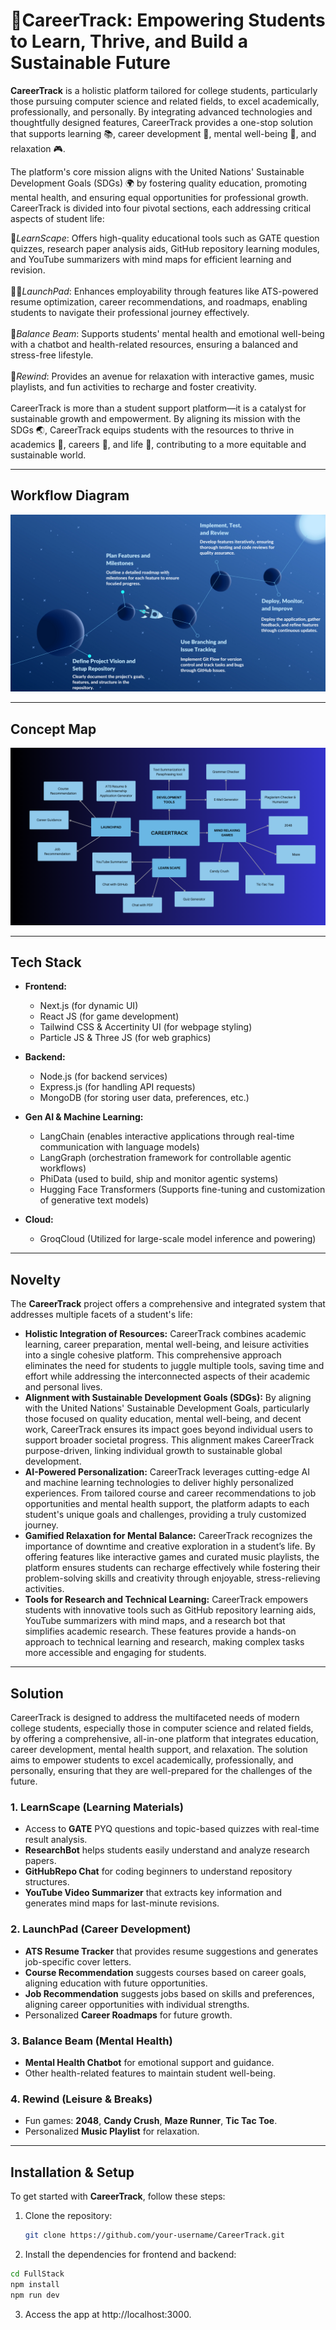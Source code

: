 #  🌟CareerTrack: Empowering Students to Learn, Thrive, and Build a Sustainable Future 


**CareerTrack** is a holistic platform tailored for college students, particularly those pursuing computer science and related fields, to excel academically, professionally, and personally. By integrating advanced technologies and thoughtfully designed features, CareerTrack provides a one-stop solution that supports learning 📚, career development 💼, mental well-being 🧠, and relaxation 🎮.

The platform's core mission aligns with the United Nations' Sustainable Development Goals (SDGs) 🌍 by fostering quality education, promoting mental health, and ensuring equal opportunities for professional growth. CareerTrack is divided into four pivotal sections, each addressing critical aspects of student life:

🚀*LearnScape*: Offers high-quality educational tools such as GATE question quizzes, research paper analysis aids, GitHub repository learning modules, and YouTube summarizers with mind maps for efficient learning and revision.
<br><br>
🧑‍💻*LaunchPad*: Enhances employability through features like ATS-powered resume optimization, career recommendations, and roadmaps, enabling students to navigate their professional journey effectively.
<br><br>
🧘*Balance Beam*: Supports students' mental health and emotional well-being with a chatbot and health-related resources, ensuring a balanced and stress-free lifestyle.
<br><br>
🎉*Rewind*: Provides an avenue for relaxation with interactive games, music playlists, and fun activities to recharge and foster creativity.
<br><br>
CareerTrack is more than a student support platform—it is a catalyst for sustainable growth and empowerment. By aligning its mission with the SDGs 🌏, CareerTrack equips students with the resources to thrive in academics 📘, careers 💼, and life 🌟, contributing to a more equitable and sustainable world.



---

## Workflow Diagram


![Workflow](Readme-Images/CAREERTRACK%20WORKFLOW.png)

---

## Concept Map

![Concept Map](Readme-Images/CONCEPT%20MAP.png)

---

## Tech Stack

- **Frontend:**  
  - Next.js (for dynamic UI)
  - React JS (for game development)
  - Tailwind CSS & Accertinity UI (for webpage styling)
  - Particle JS & Three JS (for web graphics)
  
- **Backend:**  
  - Node.js (for backend services)
  - Express.js (for handling API requests)
  - MongoDB (for storing user data, preferences, etc.)
  
- **Gen AI & Machine Learning:**  
  - LangChain (enables interactive applications through real-time communication with language models)
  - LangGraph (orchestration framework for controllable agentic workflows)
  - PhiData (used to build, ship and monitor agentic systems)
  - Hugging Face Transformers (Supports fine-tuning and customization of generative text models)
  
- **Cloud:**  
  - GroqCloud (Utilized for large-scale model inference and powering)

---

## Novelty

The **CareerTrack** project offers a comprehensive and integrated system that addresses multiple facets of a student's life:

- **Holistic Integration of Resources:** CareerTrack combines academic learning, career preparation, mental well-being, and leisure activities into a single cohesive platform. This comprehensive approach eliminates the need for students to juggle multiple tools, saving time and effort while addressing the interconnected aspects of their academic and personal lives.
- **Alignment with Sustainable Development Goals (SDGs):** By aligning with the United Nations' Sustainable Development Goals, particularly those focused on quality education, mental well-being, and decent work, CareerTrack ensures its impact goes beyond individual users to support broader societal progress. This alignment makes CareerTrack purpose-driven, linking individual growth to sustainable global development.
- **AI-Powered Personalization:** CareerTrack leverages cutting-edge AI and machine learning technologies to deliver highly personalized experiences. From tailored course and career recommendations to job opportunities and mental health support, the platform adapts to each student's unique goals and challenges, providing a truly customized journey.
- **Gamified Relaxation for Mental Balance:** CareerTrack recognizes the importance of downtime and creative exploration in a student’s life. By offering features like interactive games and curated music playlists, the platform ensures students can recharge effectively while fostering their problem-solving skills and creativity through enjoyable, stress-relieving activities.
- **Tools for Research and Technical Learning:** CareerTrack empowers students with innovative tools such as GitHub repository learning aids, YouTube summarizers with mind maps, and a research bot that simplifies academic research. These features provide a hands-on approach to technical learning and research, making complex tasks more accessible and engaging for students.

---

## Solution

CareerTrack is designed to address the multifaceted needs of modern college students, especially those in computer science and related fields, by offering a comprehensive, all-in-one platform that integrates education, career development, mental health support, and relaxation. The solution aims to empower students to excel academically, professionally, and personally, ensuring that they are well-prepared for the challenges of the future.


### 1. **LearnScape (Learning Materials)**
- Access to **GATE** PYQ questions and topic-based quizzes with real-time result analysis.
- **ResearchBot**  helps students easily understand and analyze research papers.
- **GitHubRepo Chat** for coding beginners to understand repository structures.
- **YouTube Video Summarizer** that extracts key information and generates mind maps for last-minute revisions.

### 2. **LaunchPad (Career Development)**
- **ATS Resume Tracker** that provides resume suggestions and generates job-specific cover letters.
- **Course Recommendation** suggests courses based on career goals, aligning education with future opportunities.
- **Job Recommendation** suggests jobs based on skills and preferences, aligning career opportunities with individual strengths.
- Personalized **Career Roadmaps** for future growth.

### 3. **Balance Beam (Mental Health)**
- **Mental Health Chatbot** for emotional support and guidance.
- Other health-related features to maintain student well-being.

### 4. **Rewind (Leisure & Breaks)**
- Fun games: **2048**, **Candy Crush**, **Maze Runner**, **Tic Tac Toe**.
- Personalized **Music Playlist** for relaxation.

---


## Installation & Setup

To get started with **CareerTrack**, follow these steps:

1. Clone the repository:
   ```bash
   git clone https://github.com/your-username/CareerTrack.git

2. Install the dependencies for frontend and backend:
```bash
cd FullStack
npm install
npm run dev
```
3. Access the app at http://localhost:3000.


